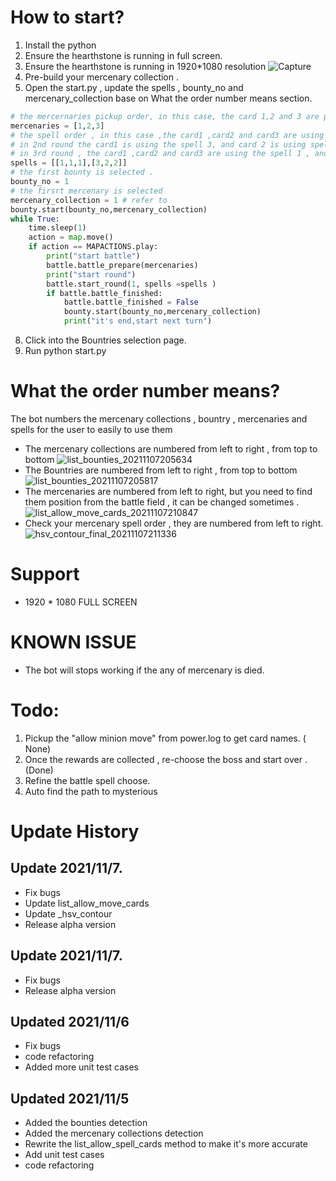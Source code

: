 



# How to start?
1) Install the python 
2) Ensure the hearthstone is running in full screen.
3) Ensure the hearthstone is running in 1920*1080 resolution
![Capture](https://user-images.githubusercontent.com/39233649/140640534-f558dacc-2227-44fa-83b6-b63ae731b36d.PNG)
4) Pre-build your mercenary collection . 
5) Open the start.py , update the spells , bounty_no and mercenary_collection base on What the order number means section.
```python
# the mercernaries pickup order, in this case, the card 1,2 and 3 are picked.
mercenaries = [1,2,3] 
# the spell order , in this case ,the card1 ,card2 and card3 are using the spell1 in the first round ,
# in 2nd round the card1 is using the spell 3, and card 2 is using spell 2 and the card 3 is using the spell 2 . 
# in 3rd round , the card1 ,card2 and card3 are using the spell 1 , and so on.  
spells = [[1,1,1],[3,2,2]] 
# the first bounty is selected .
bounty_no = 1
# the firsrt mercenary is selected
mercenary_collection = 1 # refer to 
bounty.start(bounty_no,mercenary_collection)
while True:
    time.sleep(1)
    action = map.move()
    if action == MAPACTIONS.play:
        print("start battle")
        battle.battle_prepare(mercenaries)
        print("start round")
        battle.start_round(1, spells =spells )
        if battle.battle_finished:
            battle.battle_finished = False
            bounty.start(bounty_no,mercenary_collection)
            print("it's end,start next turn")

```
8) Click into the Bountries selection page.
9) Run python start.py

# What the order number means?
The bot numbers the mercenary collections , bountry , mercenaries and spells for the user to easily to use them 

- The mercenary collections are numbered from left to right , from top to bottom
![list_bounties_20211107205634](https://user-images.githubusercontent.com/39233649/140640409-6e99e1e4-71fa-4a40-8104-9cb7d50ba8a6.png)
- The Bountries are numbered from left to right , from top to bottom
![list_bounties_20211107205817](https://user-images.githubusercontent.com/39233649/140640450-f6ddc5cc-b26e-4609-aad3-449a83a0f97a.png)
- The mercenaries are numbered from left to right, but you need to find them position from the battle field , it can be changed sometimes .
![list_allow_move_cards_20211107210847](https://user-images.githubusercontent.com/39233649/140640748-c9edcccf-3c15-4b69-8240-2d6844e91db4.png)
- Check your mercenary spell order , they are numbered from left to right.
![hsv_contour_final_20211107211336](https://user-images.githubusercontent.com/39233649/140640857-bfad6172-fdf5-4aad-8b40-ca216046942b.png)


# Support 
- 1920 * 1080 FULL SCREEN

# KNOWN ISSUE
- The bot will stops working if the any of mercenary is died. 



# Todo:
 1) Pickup the "allow minion move" from power.log to get card names. ( None)
 2) Once the rewards are collected , re-choose the boss and start over . (Done)
 3) Refine the battle spell choose.
 4) Auto find the path to mysterious

# Update History
## Update 2021/11/7.
- Fix bugs
- Update list_allow_move_cards
- Update _hsv_contour
- Release alpha version


## Update 2021/11/7.
- Fix bugs
- Release alpha version

## Updated 2021/11/6
- Fix bugs
- code refactoring
- Added more unit test cases


## Updated 2021/11/5
- Added the bounties detection
- Added the mercenary collections detection
- Rewrite the list_allow_spell_cards method to make it's more accurate 
- Add unit test cases 
- code refactoring
